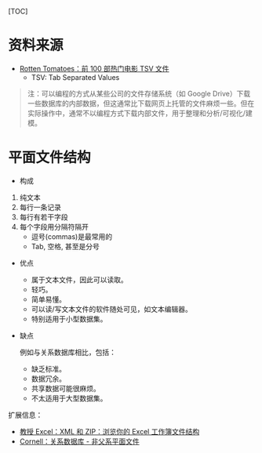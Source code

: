 [TOC]

# 资料来源

- [Rotten Tomatoes：前 100 部热门电影 TSV 文件](https://raw.githubusercontent.com/udacity/new-dand-advanced-china/master/数据清洗/bestofrt.tsv)
  - TSV: Tab Separated Values

> 注：可以编程的方式从某些公司的文件存储系统（如 Google Drive）下载一些数据库的内部数据，但这通常比下载网页上托管的文件麻烦一些。但在实际操作中，通常不以编程方式下载内部文件，用于整理和分析/可视化/建模。

# 平面文件结构

- 构成

1. 纯文本
2. 每行一条记录
3. 每行有若干字段
4. 每个字段用分隔符隔开
   - 逗号(commas)是最常用的
   - Tab, 空格, 甚至是分号

- 优点

  - 
    属于文本文件，因此可以读取。
  - 轻巧。
  - 简单易懂。
  - 可以读/写文本文件的软件随处可见，如文本编辑器。
  - 特别适用于小型数据集。

- 缺点

  例如与关系数据库相比，包括：

  - 缺乏标准。
  - 数据冗余。
  - 共享数据可能很麻烦。
  - 不太适用于大型数据集。

扩展信息：

- [教授 Excel：XML 和 ZIP：浏览你的 Excel 工作簿文件结构](http://professor-excel.com/xml-zip-excel-file-structure/)
- [Cornell：关系数据库 - 非父系平面文件](https://www.cac.cornell.edu/education/Training/DataAnalysis/RelationalDatabases.pdf)